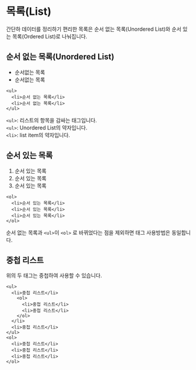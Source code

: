 # 목록(List)

간단하 데이터를 정리하기 편리한 목록은 순서 없는 목록(Unordered List)와 순서 있는 목록(Ordered List)로 나눠집니다.

## 순서 없는 목록(Unordered List)

- 순서없는 목록
- 순서없는 목록

```
<ul>
  <li>순서 없는 목록</li>
  <li>순서 없는 목록</li>
</ul>
```

`<ul>`: 리스트의 항목을 감싸는 태그입니다.<br>
`<ul>`: Unordered List의 약자입니다.<br>
`<li>`: list item의 약자입니다.

## 순서 있는 목록

1. 순서 있는 목록
2. 순서 있는 목록
3. 순서 있는 목록

```
<ol>
  <li>순서 있는 목록</li>
  <li>순서 있는 목록</li>
  <li>순서 있는 목록</li>
</ol>
```

순서 없는 목록과 `<ul>`이 `<ol>` 로 바뀌었다는 점을 제외하면 태그 사용방법은 동일합니다.

## 중첩 리스트

위의 두 태그는 중첩하여 사용할 수 있습니다.

```
<ul>
  <li>중첩 리스트</li>
    <ol>
      <li>중첩 리스트</li>
      <li>중첩 리스트</li>
    </ol>
  </li>
  <li>중첩 리스트</li>
</ul>
<ol>
  <li>중첩 리스트</li>
  <li>중첩 리스트</li>
  <li>중첩 리스트</li>
</ol>
```
